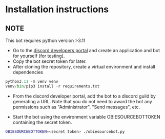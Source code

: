 # Installation instructions

## NOTE
This bot requires python version >3.11

- Go to the [discord developers portal](https://discord.com/developers/applications) and create an application and bot for yourself (for testing).
- Copy the bot secret token for later.
- After cloning the repository, create a virtual environment and install dependencies

```python
python3.11 -m venv venv
venv/bin/pip3 install -r requirements.txt
```

- From the discord developer portal, add the bot to a discord guild by generating a URL. Note that you do not need to award the bot any permissions such as "Administrator", "Send messages", etc.

- Start the bot using the environment variable OBIESOURCEBOTTOKEN containing the secret token.

```bash
OBIESOURCEBOTTOKEN=<secret token> ./obiesourcebot.py
```
